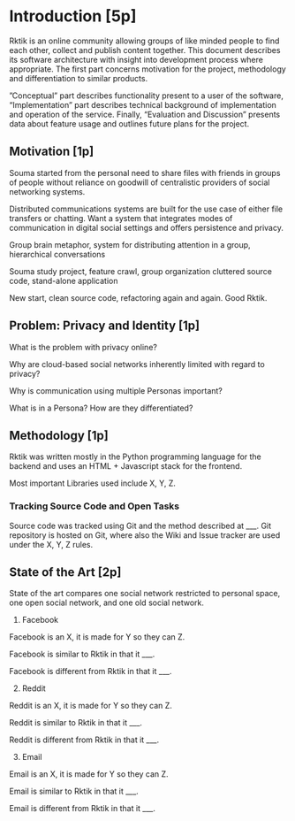 # Introduction [5p]

Rktik is an online community allowing groups of like minded people to find each other, collect and publish content together. This document describes its software architecture with insight into development process where appropriate. The first part concerns motivation for the project, methodology and differentiation to similar products.

”Conceptual” part describes functionality present to a user of the software, “Implementation” part describes technical background of implementation and operation of the service. Finally, “Evaluation and Discussion” presents data about feature usage and outlines future plans for the project.

## Motivation [1p]

Souma started from the personal need to share files with friends in groups of people without reliance on goodwill of centralistic providers of social networking systems. 

Distributed communications systems are built for the use case of  either file transfers or chatting. Want a system that integrates  modes of communication in digital social settings and offers persistence and privacy.

Group brain metaphor, system for distributing attention in a group, hierarchical conversations

Souma study project, feature crawl, group organization cluttered source code, stand-alone application

New start, clean source code, refactoring again and again. Good Rktik.

## Problem: Privacy and Identity [1p]

What is the problem with privacy online?

Why are cloud-based social networks inherently limited with regard to privacy?

Why is communication using multiple Personas important?

What is in a Persona? How are they differentiated?

## Methodology [1p]

Rktik was written mostly in the Python programming language for the backend and uses an HTML + Javascript stack for the frontend.

Most important Libraries used include X, Y, Z. 

### Tracking Source Code and Open Tasks

Source code was tracked using Git and the method described at ___. Git repository is hosted on Git, where also the Wiki and Issue tracker are used under the X, Y, Z rules.

## State of the Art [2p]

State of the art compares one social network restricted to personal space, one open social network, and one old social network.

1. Facebook

Facebook is an X, it is made for Y so they can Z.

Facebook is similar to Rktik in that it ___.

Facebook is different from Rktik in that it ___.

2. Reddit

Reddit is an X, it is made for Y so they can Z.

Reddit is similar to Rktik in that it ___.

Reddit is different from Rktik in that it ___.

3. Email

Email is an X, it is made for Y so they can Z.

Email is similar to Rktik in that it ___.

Email is different from Rktik in that it ___.
